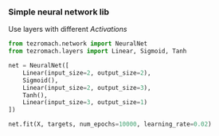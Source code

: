 ### Simple neural network lib
Use layers with different *Activations*
```python
from tezromach.network import NeuralNet
from tezromach.layers import Linear, Sigmoid, Tanh

net = NeuralNet([
    Linear(input_size=2, output_size=2),
    Sigmoid(),
    Linear(input_size=2, output_size=3),
    Tanh(),
    Linear(input_size=3, output_size=1)
])

net.fit(X, targets, num_epochs=10000, learning_rate=0.02)
```